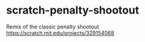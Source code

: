 # scratch-penalty-shootout
Remix of the classic penalty shootout
https://scratch.mit.edu/projects/329154068
